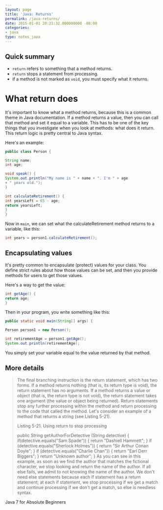 ```yaml
---
layout: page
title: 'Java: Returns'
permalink: /java-returns/
date: 2015-01-01 20:21:32.000000000 -08:00
categories:
- java
type: notes_java
---
```


## Quick summary

* `return` refers to something that a method returns.
* `return` stops a statement from processing.
* if a method is not marked as `void`, you must specify what it returns.

# What return does

It's important to know what a method returns, because this is a common theme in Java documentation. If a method returns a value, then you can call that method and set it equal to a variable. This has to be one of the key things that you investigate when you look at methods: what does it return. This return logic is pretty central to Java syntax.

Here's an example:

```java
public class Person {

String name;
int age;

void speak() {
System.out.println("My name is " + name + ". I'm " + age
+ " years old.");
}

int calculateRetirement() {
int yearsLeft = 65 - age;
return yearsLeft;
}
}
```

Now in `main`, we can set what the calculateRetirement method returns to a variable, like this:

```java
int years = person1.calculateRetirement();
```

## Encapsulating values

It's pretty common to encapsulate (protect) values for your class. You define strict rules about how those values can be set, and then you provide methods for users to get those values.

Here's a way to get the value:

```java
int getAge() {
return age;
}
```

Then in your program, you write something like this:

```java
public static void main(String[] args) {

Person person1 = new Person();

int retirementAge = person1.getAge();
System.out.println(retirementAge);
```

You simply set your variable equal to the value returned by that method.

## More details

> The final branching instruction is the return statement, which has two forms. If a method returns nothing (that is, its return type is void), the return statement has no arguments. If a method returns a value or object (that is, the return type is not void), the return statement takes one argument (the value or object being returned). Return statements stop any further processing within the method and return processing to the code that called the method. Let's consider an example of a method that returns a string (see Listing 5-21).
>
> Listing 5-21\. Using return to stop processing
>
> public String getAuthorForDetective (String detective) {
>  if(detective.equals("Sam Spade")) {
>  return "Dashiell Hammett";
>  }
>  if (detective.equals("Sherlock Holmes")) {
>  return "Sir Arthur Conan Doyle";
>  }
>  if (detective.equals("Charlie Chan")) {
>  return "Earl Derr Biggers";
>  }
>  return "Unknown author";
>  }
>  As you can see in this example, as soon as we find the author that matches the fictional character, we stop looking and return the name of the author. If all else fails, we admit to not knowing the name of the author. We don't need else statements because each if statement has a return statement; at each if statement, we stop processing if we get a match and continue processing if we don't get a match, so else is needless syntax.

Java 7 for Absolute Beginners